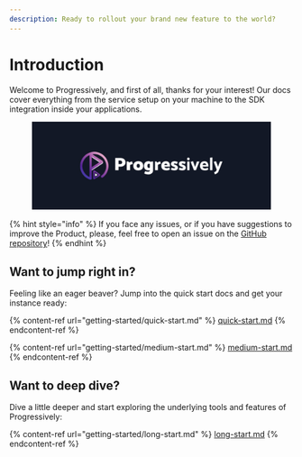 ```yaml
---
description: Ready to rollout your brand new feature to the world?
---
```


# Introduction

Welcome to Progressively, and first of all, thanks for your interest! Our docs cover everything from the service setup on your machine to the SDK integration inside your applications.

<figure><img src=".gitbook/assets/logo.jpg" alt="Progressively"><figcaption></figcaption></figure>

{% hint style="info" %}
If you face any issues, or if you have suggestions to improve the Product, please, feel free to open an issue on the [GitHub repository](https://github.com/progressively-crew/progressively/issues)!
{% endhint %}

## Want to jump right in?

Feeling like an eager beaver? Jump into the quick start docs and get your instance ready:

{% content-ref url="getting-started/quick-start.md" %}
[quick-start.md](getting-started/quick-start.md)
{% endcontent-ref %}

{% content-ref url="getting-started/medium-start.md" %}
[medium-start.md](getting-started/medium-start.md)
{% endcontent-ref %}

## Want to deep dive?

Dive a little deeper and start exploring the underlying tools and features of Progressively:

{% content-ref url="getting-started/long-start.md" %}
[long-start.md](getting-started/long-start.md)
{% endcontent-ref %}
